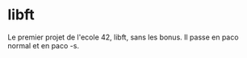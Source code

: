 # libft


Le premier projet de l'ecole 42, libft, sans les bonus.
Il passe en paco normal et en paco -s.
